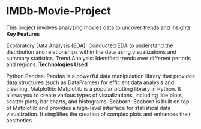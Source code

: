 # IMDb-Movie-Project

This project involves analyzing movies data to uncover trends and insights
**Key Features**

Exploratory Data Analysis (EDA): Conducted EDA to understand the distribution and relationships within the data using visualizations and summary statistics.
Trend Analysis: Identified  trends over different periods and regions.
**Technologies Used**

Python Pandas: Pandas is a powerful data manipulation library that provides data structures (such as DataFrames) for efficient data analysis and cleaning.
Matplotlib: Matplotlib is a popular plotting library in Python. It allows you to create various types of visualizations, including line plots, scatter plots, bar charts, and histograms.
Seaborn: Seaborn is built on top of Matplotlib and provides a high-level interface for statistical data visualization. It simplifies the creation of complex plots and enhances their aesthetics.

